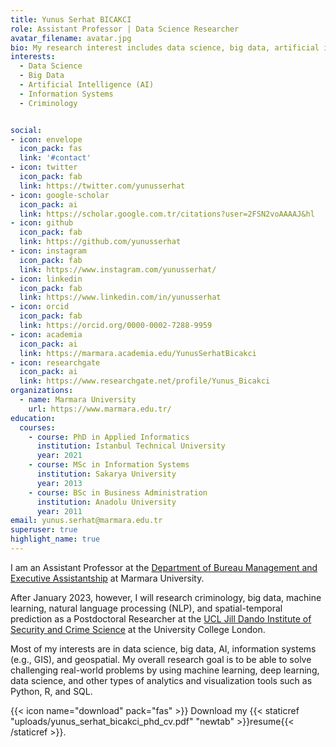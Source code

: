 ```yaml
---
title: Yunus Serhat BICAKCI
role: Assistant Professor | Data Science Researcher
avatar_filename: avatar.jpg
bio: My research interest includes data science, big data, artificial intelligence, information systems, criminology. 
interests:
  - Data Science
  - Big Data
  - Artificial Intelligence (AI)
  - Information Systems
  - Criminology


social:
- icon: envelope
  icon_pack: fas
  link: '#contact'
- icon: twitter
  icon_pack: fab
  link: https://twitter.com/yunusserhat
- icon: google-scholar
  icon_pack: ai
  link: https://scholar.google.com.tr/citations?user=2FSN2voAAAAJ&hl
- icon: github
  icon_pack: fab
  link: https://github.com/yunusserhat
- icon: instagram
  icon_pack: fab
  link: https://www.instagram.com/yunusserhat/
- icon: linkedin
  icon_pack: fab
  link: https://www.linkedin.com/in/yunusserhat
- icon: orcid
  icon_pack: fab
  link: https://orcid.org/0000-0002-7288-9959
- icon: academia
  icon_pack: ai
  link: https://marmara.academia.edu/YunusSerhatBicakci
- icon: researchgate
  icon_pack: ai
  link: https://www.researchgate.net/profile/Yunus_Bicakci
organizations:
  - name: Marmara University
    url: https://www.marmara.edu.tr/
education:
  courses:
    - course: PhD in Applied Informatics
      institution: Istanbul Technical University
      year: 2021
    - course: MSc in Information Systems
      institution: Sakarya University
      year: 2013
    - course: BSc in Business Administration
      institution: Anadolu University
      year: 2011
email: yunus.serhat@marmara.edu.tr
superuser: true
highlight_name: true
---
```


I am an Assistant Professor at the [Department of Bureau Management and Executive Assistantship](http://bys.sbmyo.marmara.edu.tr) at Marmara University. 

After January 2023, however, I will research criminology, big data, machine learning, natural language processing (NLP), and spatial-temporal prediction as a Postdoctoral Researcher at the [UCL Jill Dando Institute of Security and Crime Science](http://www.ucl.ac.uk/jill-dando-institute) at the University College London.

Most of my interests are in data science, big data, AI, information systems (e.g., GIS), and geospatial. My overall research goal is to be able to solve challenging real-world problems by using machine learning, deep learning, data science, and other types of analytics and visualization tools such as Python, R, and SQL.

{{< icon name="download" pack="fas" >}} Download my {{< staticref "uploads/yunus_serhat_bicakci_phd_cv.pdf" "newtab" >}}resume{{< /staticref >}}.
